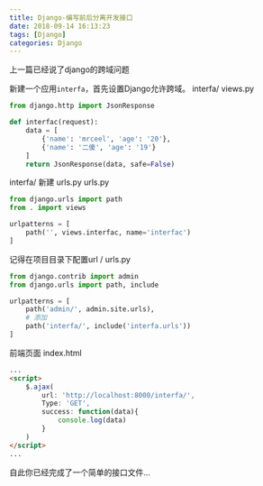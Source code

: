 ```yaml
---
title: Django-编写前后分离开发接口
date: 2018-09-14 16:13:23
tags: [Django]
categories: Django
---
```

上一篇已经说了django的跨域问题
<!-- more -->
新建一个应用`interfa`，首先设置Django允许跨域。
interfa/ views.py
```python
from django.http import JsonResponse

def interfac(request):
    data = [
        {'name': 'mrceel', 'age': '20'},
        {'name': '二傻', 'age': '19'}
    ]
    return JsonResponse(data, safe=False)
```

interfa/ 新建 urls.py
urls.py
```python
from django.urls import path
from . import views

urlpatterns = [
    path('', views.interfac, name='interfac')
]
```

记得在项目目录下配置url 
/ urls.py
```python
from django.contrib import admin
from django.urls import path, include

urlpatterns = [
    path('admin/', admin.site.urls),
    # 添加
    path('interfa/', include('interfa.urls'))
]

```

前端页面 index.html
```html
...
<script>
    $.ajax(
        url: 'http://localhost:8000/interfa/',
        Type: 'GET',
        success: function(data){
            console.log(data)
        }
    )
</script>
...
```
自此你已经完成了一个简单的接口文件...